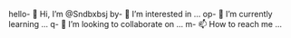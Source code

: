 hello- 👋 Hi, I’m @Sndbxbsj
by- 👀 I’m interested in ...
op- 🌱 I’m currently learning ...
q- 💞️ I’m looking to collaborate on ...
m- 📫 How to reach me ...

<!---
Sndbxbsj/Sndbxbsj is a ✨ special ✨ repository because its `README.md` (this file) appears on your GitHub profile.
You can click the Preview link to take a look at your changes.
--->
